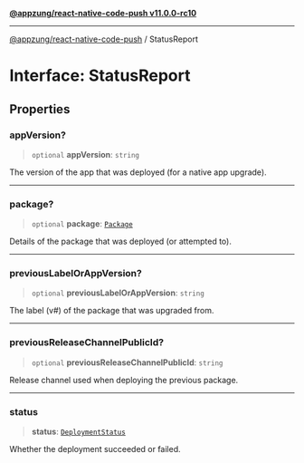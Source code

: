 [**@appzung/react-native-code-push v11.0.0-rc10**](../README.md)

---

[@appzung/react-native-code-push](../README.md) / StatusReport

# Interface: StatusReport

## Properties

### appVersion?

> `optional` **appVersion**: `string`

The version of the app that was deployed (for a native app upgrade).

---

### package?

> `optional` **package**: [`Package`](Package.md)

Details of the package that was deployed (or attempted to).

---

### previousLabelOrAppVersion?

> `optional` **previousLabelOrAppVersion**: `string`

The label (v#) of the package that was upgraded from.

---

### previousReleaseChannelPublicId?

> `optional` **previousReleaseChannelPublicId**: `string`

Release channel used when deploying the previous package.

---

### status

> **status**: [`DeploymentStatus`](../enumerations/DeploymentStatus.md)

Whether the deployment succeeded or failed.
